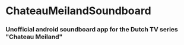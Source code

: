 ChateauMeilandSoundboard
======

### Unofficial android soundboard app for the Dutch TV series "Chateau Meiland"